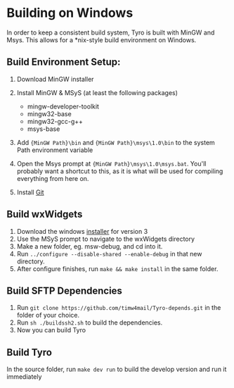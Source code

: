 # Building on Windows

In order to keep a consistent build system, Tyro is built with MinGW and Msys. This allows for a *nix-style build environment on Windows.

## Build Environment Setup:

1. Download MinGW installer
2. Install MinGW & MSyS (at least the following packages)

	* mingw-developer-toolkit
	* mingw32-base
	* mingw32-gcc-g++
	* msys-base

3. Add `{MinGW Path}\bin` and `{MinGW Path}\msys\1.0\bin` to the system Path environment variable
4. Open the Msys prompt at `{MinGW Path}\msys\1.0\msys.bat`. You'll probably want a shortcut to this, as it is what will be used for compiling everything from here on.
5. Install [Git](http://git-scm.com/download/win)

## Build wxWidgets

1. Download the windows [installer](https://www.wxwidgets.org/downloads/) for version 3
2. Use the MSyS prompt to navigate to the wxWidgets directory
3. Make a new folder, eg. msw-debug, and cd into it.
4. Run `../configure --disable-shared --enable-debug` in that new directory.
5. After configure finishes, run `make && make install` in the same folder.


## Build SFTP Dependencies

1. Run `git clone https://github.com/timw4mail/Tyro-depends.git` in the folder of your choice.
2. Run `sh ./buildssh2.sh` to build the dependencies.
3. Now you can build Tyro


## Build Tyro

In the source folder, run `make dev run` to build the develop version and run it immediately
